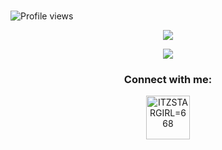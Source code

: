 
 



 <br> ![Profile views](https://komarev.com/ghpvc/?username=Stargirlxd&color=blue&style=flat-square&label=Profile+Views) <p align="center"><a href="https://github.com/Stargirlxd"><img src="https://github-readme-stats.vercel.app/api?username=Stargirlxd&show_icons=true&theme=radical"></a></p> <p align="center"><a href="https://github.com/Stargirlxd"><img src="https://github-readme-stats.vercel.app/api/top-langs/?username=Stargirlxd&theme=radical&layout=compact"></a></p>





<h3 align="center">Connect with me:</h3>

<p align="center">
<a href="https://t.me/ITZSTARGIRL_668"><img src="assets/tg.png" height=70px width=70px alt="ITZSTARGIRL=668 " /></a>
